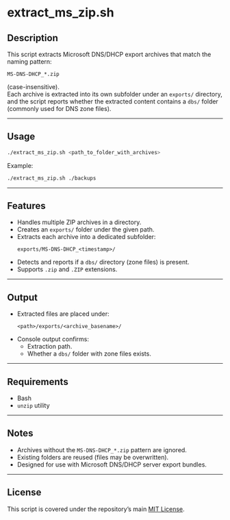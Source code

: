 # extract_ms_zip.sh

## Description
This script extracts Microsoft DNS/DHCP export archives that match the naming pattern:
```
MS-DNS-DHCP_*.zip
```
(case-insensitive).  
Each archive is extracted into its own subfolder under an `exports/` directory, and the script reports whether the extracted content contains a `dbs/` folder (commonly used for DNS zone files).

---

## Usage
```bash
./extract_ms_zip.sh <path_to_folder_with_archives>
```

Example:
```bash
./extract_ms_zip.sh ./backups
```

---

## Features
- Handles multiple ZIP archives in a directory.  
- Creates an `exports/` folder under the given path.  
- Extracts each archive into a dedicated subfolder:
  ```
  exports/MS-DNS-DHCP_<timestamp>/
  ```
- Detects and reports if a `dbs/` directory (zone files) is present.  
- Supports `.zip` and `.ZIP` extensions.  

---

## Output
- Extracted files are placed under:
  ```
  <path>/exports/<archive_basename>/
  ```
- Console output confirms:
  - Extraction path.  
  - Whether a `dbs/` folder with zone files exists.  

---

## Requirements
- Bash  
- `unzip` utility  

---

## Notes
- Archives without the `MS-DNS-DHCP_*.zip` pattern are ignored.  
- Existing folders are reused (files may be overwritten).  
- Designed for use with Microsoft DNS/DHCP server export bundles.  

---

## License
This script is covered under the repository’s main [MIT License](../LICENSE).
